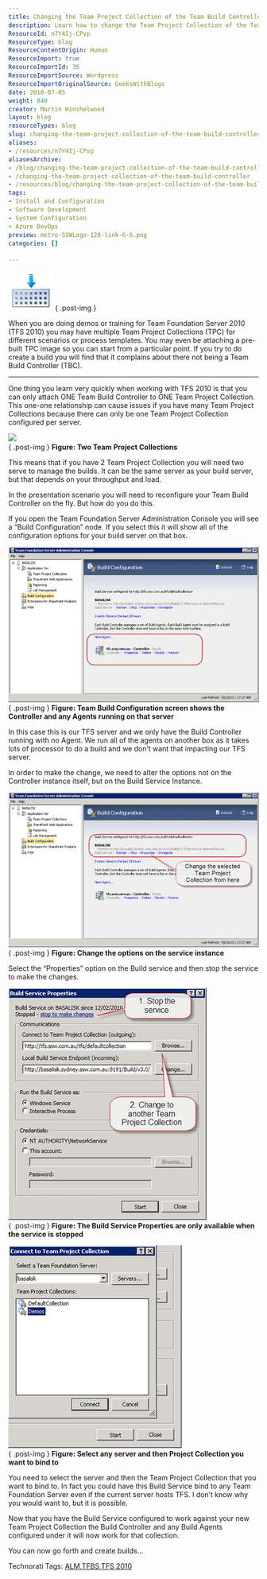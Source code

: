 ```yaml
---
title: Changing the Team Project Collection of the Team Build Controller
description: Learn how to change the Team Project Collection of the Team Build Controller in TFS 2010 for seamless builds and efficient project management. Get started now!
ResourceId: n7Y4Ij-CPvp
ResourceType: blog
ResourceContentOrigin: Human
ResourceImport: true
ResourceImportId: 35
ResourceImportSource: Wordpress
ResourceImportOriginalSource: GeeksWithBlogs
date: 2010-07-05
weight: 840
creator: Martin Hinshelwood
layout: blog
resourceTypes: blog
slug: changing-the-team-project-collection-of-the-team-build-controller
aliases:
- /resources/n7Y4Ij-CPvp
aliasesArchive:
- /blog/changing-the-team-project-collection-of-the-team-build-controller
- /changing-the-team-project-collection-of-the-team-build-controller
- /resources/blog/changing-the-team-project-collection-of-the-team-build-controller
tags:
- Install and Configuration
- Software Development
- System Configuration
- Azure DevOps
preview: metro-SSWLogo-128-link-6-6.png
categories: []

---
```

![BuildIcon_Large](images/ab2235c2ab06_E4A0-BuildIcon_Large_-1-1.png)
{ .post-img }

When you are doing demos or training for Team Foundation Server 2010 (TFS 2010) you may have multiple Team Project Collections (TPC) for different scenarios or process templates. You may even be attaching a pre-built TPC image so you can start from a particular point. If you try to do create a build you will find that it complains about there not being a Team Build Controller (TBC).

---

One thing you learn very quickly when working with TFS 2010 is that you can only attach ONE Team Build Controller to ONE Team Project Collection. This one-one relationship can cause issues if you have many Team Project Collections because there can only be one Team Project Collection configured per server.

![](images/image12.png)  
{ .post-img }
**Figure: Two Team Project Collections**

This means that if you have 2 Team Project Collection you will need two serve to manage the builds. It can be the same server as your build server, but that depends on your throughput and load.

In the presentation scenario you will need to reconfigure your Team Build Controller on the fly. But how do you do this.

If you open the Team Foundation Server Administration Console you will see a “Build Configuration” node. If you select this it will show all of the configuration options for your build server on that box.

![image](images/ab2235c2ab06_E4A0-image_-5-5.png)  
{ .post-img }
**Figure: Team Build Configuration screen shows the Controller and any Agents running on that server**

In this case this is our TFS server and we only have the Build Controller running with no Agent. We run all of the agents on another box as it takes lots of processor to do a build and we don’t want that impacting our TFS server.

In order to make the change, we need to alter the options not on the Controller instance itself, but on the Build Service Instance.

![image](images/ab2235c2ab06_E4A0-image_-4-4.png)  
{ .post-img }
**Figure: Change the options on the service instance**

Select the “Properties” option on the Build service and then stop the service to make the changes.

![image](images/ab2235c2ab06_E4A0-image_-3-3.png)  
{ .post-img }
**Figure: The Build Service Properties are only available when the service is stopped**

![image](images/ab2235c2ab06_E4A0-image_-2-2.png)  
{ .post-img }
**Figure: Select any server and then Project Collection you want to bind to**

You need to select the server and then the Team Project Collection that you want to bind to. In fact you could have this Build Service bind to any Team Foundation Server even if the current server hosts TFS. I don’t know why you would want to, but it is possible.

Now that you have the Build Service configured to work against your new Team Project Collection the Build Controller and any Build Agents configured under it will now work for that collection.

You can now go forth and create builds…

Technorati Tags: [ALM](http://technorati.com/tags/ALM),[TFBS](http://technorati.com/tags/TFBS),[TFS 2010](http://technorati.com/tags/TFS+2010)
